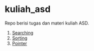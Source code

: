 # kuliah_asd

Repo berisi tugas dan materi kuliah ASD.
 1. [Searching](https://github.com/nyferin/kuliah_asd/tree/main/searching)
 2. [Sorting](https://github.com/nyferin/kuliah_asd/tree/main/sorting)
 3. [Pointer](https://github.com/nyferin/kuliah_asd/tree/main/pointer)
